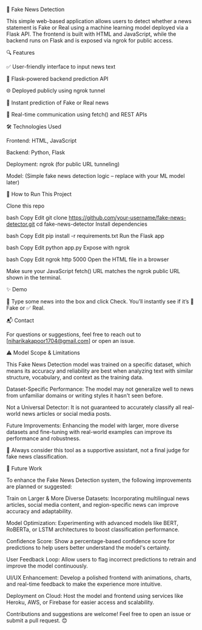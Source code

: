📰 Fake News Detection

This simple web-based application allows users to detect whether a news statement is Fake or Real using a machine learning model deployed via a Flask API. The frontend is built with HTML and JavaScript, while the backend runs on Flask and is exposed via ngrok for public access.

🔍 Features

✅ User-friendly interface to input news text

🧠 Flask-powered backend prediction API

🌐 Deployed publicly using ngrok tunnel

🚨 Instant prediction of Fake or Real news

🔁 Real-time communication using fetch() and REST APIs

🛠️ Technologies Used

Frontend: HTML, JavaScript

Backend: Python, Flask

Deployment: ngrok (for public URL tunneling)

Model: (Simple fake news detection logic – replace with your ML model later)



🚀 How to Run This Project

Clone this repo

bash
Copy
Edit
git clone https://github.com/your-username/fake-news-detector.git
cd fake-news-detector
Install dependencies

bash
Copy
Edit
pip install -r requirements.txt
Run the Flask app

bash
Copy
Edit
python app.py
Expose with ngrok

bash
Copy
Edit
ngrok http 5000
Open the HTML file in a browser

Make sure your JavaScript fetch() URL matches the ngrok public URL shown in the terminal.


✨ Demo

🧪 Type some news into the box and click Check. You’ll instantly see if it’s 🚨 Fake or ✅ Real.


📬 Contact


For questions or suggestions, feel free to reach out to [niharikakapoor1704@gmail.com] or open an issue.

⚠️ Model Scope & Limitations

This Fake News Detection model was trained on a specific dataset, which means its accuracy and reliability are best when analyzing text with similar structure, vocabulary, and context as the training data.

Dataset-Specific Performance: The model may not generalize well to news from unfamiliar domains or writing styles it hasn't seen before.

Not a Universal Detector: It is not guaranteed to accurately classify all real-world news articles or social media posts.

Future Improvements: Enhancing the model with larger, more diverse datasets and fine-tuning with real-world examples can improve its performance and robustness.

📌 Always consider this tool as a supportive assistant, not a final judge for fake news classification.

🚀 Future Work

To enhance the Fake News Detection system, the following improvements are planned or suggested:

Train on Larger & More Diverse Datasets: Incorporating multilingual news articles, social media content, and region-specific news can improve accuracy and adaptability.

Model Optimization: Experimenting with advanced models like BERT, RoBERTa, or LSTM architectures to boost classification performance.

Confidence Score: Show a percentage-based confidence score for predictions to help users better understand the model's certainty.

User Feedback Loop: Allow users to flag incorrect predictions to retrain and improve the model continuously.

UI/UX Enhancement: Develop a polished frontend with animations, charts, and real-time feedback to make the experience more intuitive.

Deployment on Cloud: Host the model and frontend using services like Heroku, AWS, or Firebase for easier access and scalability.

Contributions and suggestions are welcome! Feel free to open an issue or submit a pull request. 😊


